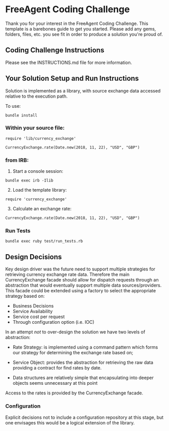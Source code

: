 # FreeAgent Coding Challenge

Thank you for your interest in the FreeAgent Coding Challenge.  This template is a barebones guide to get you started.  Please add any gems, folders, files, etc. you see fit in order to produce a solution you're proud of.

## Coding Challenge Instructions

Please see the INSTRUCTIONS.md file for more information.

## Your Solution Setup and Run Instructions

Solution is implemented as a library, with source exchange data accessed relative to the execution path.

To use:

```
bundle install
```

### Within your source file:

```
require 'lib/currency_exchange'

CurrencyExchange.rate(Date.new(2018, 11, 22), "USD", "GBP")
```
### from IRB:

1. Start a console session:

```
bundle exec irb -Ilib
```

2. Load the template library:

```
require 'currency_exchange'
```

3. Calculate an exchange rate:

```
CurrencyExchange.rate(Date.new(2018, 11, 22), "USD", "GBP")
```

### Run Tests
```
bundle exec ruby test/run_tests.rb
```

## Design Decisions

Key design driver was the future need to support multiple strategies for
retrieving currency exchange rate data.  Therefore the main CurrencyExchange facade should allow for dispatch requests through an abstraction that would
eventually support multiple data sources/providers.  This facade could be extended using a factory to select the appropriate strategy based on:

 - Business Decisions
 - Service Availability
 - Service cost per request
 - Through configuration option (i.e. IOC)

In an attempt *not* to over-design the solution we have two levels of abstraction:

 - Rate Strategy: is implemented using a command pattern which forms our strategy for determining the exchange rate based on;

 - Service Object: provides the abstraction for retrieving the raw data providing a contract for find rates by date.

 - Data structures are relatively simple that encapsulating into deeper objects seems unnecessary at this point

Access to the rates is provided by the CurrencyExchange facade.

### Configuration

Explicit decisions not to include a configuration repository at this stage,
but one envisages this would be a logical extension of the library.
